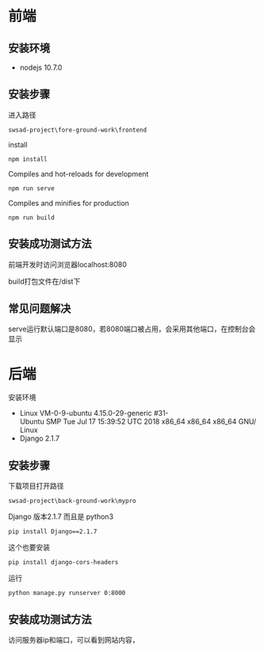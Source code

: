 # 前端

## 安装环境

- nodejs 10.7.0

## 安装步骤

进入路径

```
swsad-project\fore-ground-work\frontend
```

install

```
npm install
```

Compiles and hot-reloads for development

```
npm run serve
```

Compiles and minifies for production

```
npm run build
```

## 安装成功测试方法

前端开发时访问浏览器localhost:8080

build打包文件在/dist下

## 常见问题解决

serve运行默认端口是8080，若8080端口被占用，会采用其他端口，在控制台会显示



# 后端

安装环境

- Linux VM-0-9-ubuntu 4.15.0-29-generic #31-Ubuntu SMP Tue Jul 17 15:39:52 UTC 2018 x86_64 x86_64 x86_64 GNU/Linux
- Django 2.1.7

## 安装步骤

下载项目打开路径

```
swsad-project\back-ground-work\mypro
```

Django 版本2.1.7 而且是 python3

```
pip install Django==2.1.7
```

这个也要安装

```
pip install django-cors-headers
```

运行

```
python manage.py runserver 0:8000
```



## 安装成功测试方法

访问服务器ip和端口，可以看到网站内容， 

